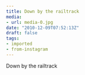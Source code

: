 ```yaml
---
title: Down by the railtrack
media:
- url: media-0.jpg
date: "2010-12-09T07:52:13Z"
draft: false
tags:
- imported
- from-instagram
---
```

Down by the railtrack
